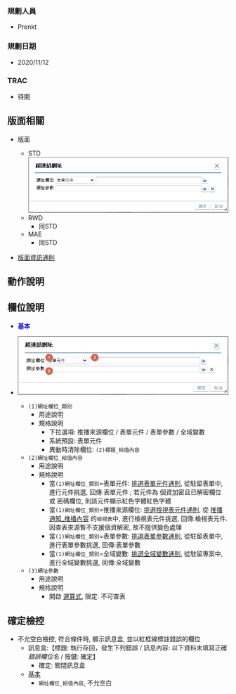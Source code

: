 ### <div id="user">規劃人員</div>
* Prenkt

### <div id="updatedate">規劃日期</div>
* 2020/11/12

### <div id="trac">TRAC</div>
* 待開 

## <div id="layout">版面相關</div>
* 版面
    * STD</br>
        ![pic][image_linkurl]
    * RWD
        * 同STD
    * MAE</br>
        * 同STD

* [版面資訊通則][link_ruleother1]

## <div id="form-action">動作說明</div>


## <div id="object-desc">欄位說明</div>
* <p id="fieldbreak1" style="color:blue;font-weight:bold">基本</p>

* ![pic][image_linkurl_block1]
    * `(1)網址欄位_類別`
        * 用途說明
        * 規格說明
            * 下拉選項: 推播來源欄位 / 表單元件 / 表單參數 / 全域變數 
            * 系統預設: 表單元件
            * 異動時清除欄位: `(2)標題_給值內容`
    * `(2)網址欄位_給值內容`
        * 用途說明
        * 規格說明
            * 當`(1)網址欄位_類別`=表單元件: [挑選表單元件通則][link_ruledialog7], 從駐留表單中, 進行元件挑選, 回傳:表單元件 ; 若元件為 個資加密且已解密欄位 或 密碼欄位, 則該元件顯示紅色字體紅色字體
            * 當`(1)網址欄位_類別`=推播來源欄位: [挑選檢視表元件通則][link_ruledialog8], 從 [推播通知_推播內容][link_conentviewno] 的`檢視表`中, 進行檢視表元件挑選, 回傳:檢視表元件. 因查表來源暫不支援個資解密, 故不提供變色處理
            * 當`(1)網址欄位_類別`=表單參數: [挑選表單參數通則][link_ruledialog9], 從駐留表單中, 進行表單參數挑選, 回傳:表單參數
            * 當`(1)網址欄位_類別`=全域變數: [挑選全域變數通則][link_ruledialog10], 從駐留專案中, 進行全域變數挑選, 回傳:全域變數
    * `(3)網址參數`
        * 用途說明
        * 規格說明
            * 開啟 [運算式][link_Expression], 限定: 不可查表

## <div id="save-action">確定檢控</div>
* 不允空白檢控, 符合條件時, 顯示訊息盒, 並以紅框線標註錯誤的欄位
    * 訊息盒:【標題: 執行存回，發生下列錯誤 / 訊息內容: 以下資料未填寫正確 </n> *錯誤欄位名* / 按鍵: 確定】
        * 確定: 關閉訊息盒
    * [基本][link_fieldbreak1]
        * `網址欄位_給值內容`, 不允空白


<!-- 圖片 -->
[image_linkurl]:attachment/MAENotice-Link-URL.png
[image_linkurl_block1]:attachment/MAENotice-Link-URL-Block1.png

<!-- 超連結 -->
[link_fieldbreak1]:#fieldbreak1 "欄位說明/基本區塊"
[link_MAENotice_fieldbreak3]:BAMAENotice.md#fieldbreak3 "按鍵加註-推播通知/推播內容"
[link_conentviewno]:BAMAENotice.md#conentviewno "按鍵加註-推播通知/推播內容/檢視表"
[link_Expression]:Expression.md "運算式"

[link_ruleother1]:/8.10.0/IDE/Specification/RulesOther/README#ruleother1 "共用通則_其它/版面資訊通則"

[link_ruledialog7]:/8.10.0/IDE/Specification/RulesDialog/README#ruledialog7 "共用通則_開啟單據/挑選表單元件通則"
[link_ruledialog8]:/8.10.0/IDE/Specification/RulesDialog/README#ruledialog8 "共用通則_開啟單據/挑選檢視表元件通則"
[link_ruledialog9]:/8.10.0/IDE/Specification/RulesDialog/README#ruledialog9 "共用通則_開啟單據/挑選表單參數通則"
[link_ruledialog10]:/8.10.0/IDE/Specification/RulesDialog/README#ruledialog10 "共用通則_開啟單據/挑選全域變數通則"